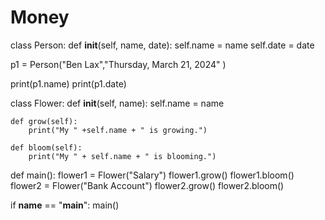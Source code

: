 # Money
class Person:
  def __init__(self, name, date):
    self.name = name
    self.date = date

p1 = Person("Ben Lax","Thursday, March 21, 2024" )

print(p1.name)
print(p1.date)

class Flower:
    def __init__(self, name):
        self.name = name

    def grow(self):
        print("My " +self.name + " is growing.")

    def bloom(self):
        print("My " + self.name + " is blooming.")

def main():
    flower1 = Flower("Salary")
    flower1.grow()
    flower1.bloom()
    flower2 = Flower("Bank Account")
    flower2.grow()
    flower2.bloom()

if __name__ == "__main__":
  main()
